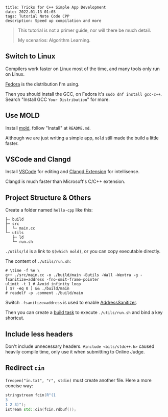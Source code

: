 ```
title: Tricks for C++ Simple App Development
date: 2022.01.13 01:03
tags: Tutorial Note Code CPP
description: Speed up compilation and more
```

> This tutorial is not a primer guide, nor will there be much detail.
>
> My scenarios: Algorithm Learning.

## Switch to Linux

Compilers work faster on Linux most of the time, and many tools only run on Linux.

[Fedora](https://fedoraproject.org) is the distribution I'm using.

Then you should install the GCC, on Fedora it's `sudo dnf install gcc-c++`. Search "Install GCC `Your Distribution`" for more.

## Use MOLD

Install [mold](https://github.com/rui314/mold), follow "Install" at `README.md`.

Although we are just writing a simple app, `mold` still made the build a little faster.

## VSCode and Clangd

Install [VSCode](https://code.visualstudio.com) for editing and [Clangd Extension](https://marketplace.visualstudio.com/items?itemName=llvm-vs-code-extensions.vscode-clangd) for intellisense.

Clangd is much faster than Microsoft's C/C++ extension.

## Project Structure & Others

Create a folder named `hello-cpp` like this:

```
├─ build
├─ src
│  └─ main.cc
└─ utils
   ├─ ld
   └─ run.sh
```

`./utils/ld` is a link to `$(which mold)`, or you can copy executable directly.

The content of `./utils/run.sh`:

```shell
# \time -f %e \
g++ ./src/main.cc -o ./build/main -Butils -Wall -Wextra -g -fsanitize=address -fno-omit-frame-pointer
ulimit -t 1 # Avoid infinity loop
[ $? -eq 0 ] && ./build/main
# readelf -p .comment ./build/main
```

Switch `-fsanitize=address` is used to enable [AddressSanitizer](https://github.com/google/sanitizers/wiki/AddressSanitizer).

Then you can create a [build task](https://code.visualstudio.com/Docs/editor/tasks) to execute `./utils/run.sh` and bind a key shortcut.

## Include less headers

Don't include unnecessary headers. `#include <bits/stdc++.h>` caused heavily compile time, only use it when submitting to Online Judge.

## Redirect `cin`

`freopen("in.txt", "r", stdin)` must create another file. Here a more concise way:

```c++
stringstream fcin(R"(1
3
1 2 3)");
istream std::cin(fcin.rdbuf());
```
